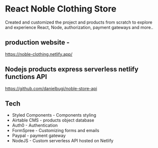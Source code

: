 # React Noble Clothing Store

Created and customized the project and products from scratch
to explore and experience React, Node, authorization, payment gateways and more..

## production website -
https://noble-clothing.netlify.app/

## Nodejs products express serverless netlify functions API  
https://github.com/danielbugi/noble-store-api


## Tech
- Styled Components - Components styling 
- Airtable CMS - products object database
- Auth0 - Authentication
- FormSpree - Customizing forms and emails
- Paypal -  payment gateway
- NodeJS - Custom serverless API hosted on Netlify 

